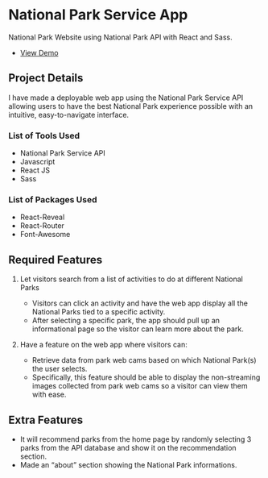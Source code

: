 # National Park Service App
National Park Website using National Park API with React and Sass.

- [View Demo](https://notjameshan.github.io/national-park-service-app/)


## Project Details
I have made a deployable web app using the National Park Service API allowing users to have the best National Park experience possible with an intuitive, easy-to-navigate interface.



### List of Tools Used
- National Park Service API
- Javascript
- React JS
- Sass



### List of Packages Used
- React-Reveal
- React-Router
- Font-Awesome



## Required Features
1. Let visitors search from a list of activities to do at different National Parks
   - Visitors can click an activity and have the web app display all the National Parks tied to a specific activity.
   - After selecting a specific park, the app should pull up an informational page so the visitor can learn more about the park.

2. Have a feature on the web app where visitors can: 
   - Retrieve data from park web cams based on which National Park(s) the user selects. 
   - Specifically, this feature should be able to display the non-streaming images collected from park web cams so a visitor can view them with ease.



## Extra Features
- It will recommend parks from the home page by randomly selecting 3 parks from the API database and show it on the recommendation section.
- Made an “about” section showing the National Park informations.
